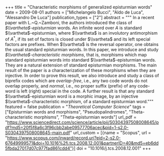 +++
title = "Characteristic morphisms of generalized episturmian words"
date = 2009-08-01
authors = ["Michelangelo Bucci", "Aldo de Luca", "Alessandro De Luca"]
publication_types = ["2"]
abstract = """
In a recent paper with L.~Q.~Zamboni, the authors introduced the class of
*$\\vartheta$-episturmian* words. An infinite word over $A$ is standard
$\\vartheta$-episturmian, where $\\vartheta$ is an involutory antimorphism of
$A^*$, if its set of factors is closed under $\\vartheta$ and its left special
factors are prefixes. When $\\vartheta$ is the reversal operator, one obtains
the usual standard episturmian words.  In this paper, we introduce and study
*$\\vartheta$-characteristic morphisms*, that is, morphisms which map standard
episturmian words into standard $\\vartheta$-episturmian words. They are a natural
extension of standard episturmian morphisms. The main result of the paper is
a characterization of these morphisms when they are injective. In order to
prove this result, we also introduce and study a class of biprefix codes
which are *overlap-free*, i.e., any two code words do not overlap
properly, and *normal*, i.e., no proper suffix (prefix) of any
code-word is left (right) special in the code.  A further result is that any
standard $\\vartheta$-episturmian word is a morphic image, by an injective
$\\vartheta$-characteristic morphism, of a standard episturmian word."""
featured = false
publication = "*Theoretical Computer Science*"
tags = ["Episturmian words and morphisms", "Pseudopalindromes", "Theta-characteristic morphisms", "Theta-episturmian words"]
url_pdf = "https://www.sciencedirect.com/science/article/pii/S0304397508008645/pdf?md5=20f5f8a6c3f96cbb2abe09577706acec&pid=1-s2.0-S0304397508008645-main.pdf"
url_custom = [{name = "Scopus", url = "https://www.scopus.com/inward/record.uri?eid=2-s2.0-67649999571&doi=10.1016%2fj.tcs.2008.12.001&partnerID=40&md5=eb6dd5fbda27017d07c977fad861cdd4"}]
doi = "10.1016/j.tcs.2008.12.001"
+++
